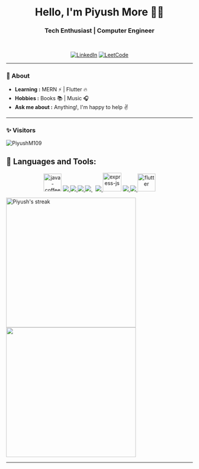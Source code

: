 <!DOCTYPE html>
<html>
<head>
  <link rel="stylesheet" href="style.css">
</head>
<body>

  <h1 align="center"> Hello, I'm Piyush More 👨‍💻 </h1>

<h3 align="center">  Tech Enthusiast | Computer Engineer </h3> <br>

<p align="center"> 
<a href="https://www.linkedin.com/in/piyush-more109/"><img alt="LinkedIn" src="https://img.shields.io/badge/-Piyush More-blue?style=flat-square&logo=Linkedin&logoColor=white&link=https://www.linkedin.com/in/piyush-more109/"></a>
<a href="https://leetcode.com/piyushgmore/"><img alt="LeetCode" src="https://img.shields.io/badge/-Piyush%20More-black?style=flat-square&logo=Leetcode&logoColor=white&link=https://leetcode.com/piyushgmore/"></a>
</p>

---------------------------------------------------------------------------------------------------------------------------------------------------------------------------------
### 🤔 About
-  **Learning :** MERN :zap: | Flutter :fire:	
-  **Hobbies :** Books :books: | Music :headphones:
-  **Ask me about :** Anything!, I'm happy to help :v:

---------------------------------------------------------------------------------------------------------------------------------------------------------------------------------
### ✨ Visitors 

<p align="left"> <img src="https://komarev.com/ghpvc/?username=PiyushM109" alt="PiyushM109" /> </p>

## 🚀 Languages and Tools:

<p align="center"> 
    <a target="_blank" target="_blank"> <img width="48" height="48" src="https://img.icons8.com/color/48/java-coffee-cup-logo--v1.png" alt="java-coffee-cup-logo--v1"/></a>
    <a href="https://www.w3.org/html/" target="_blank"> <img src="https://img.icons8.com/color/48/000000/html-5.png"/> </a> 
    <a href="https://www.w3schools.com/css/" target="_blank"> <img src="https://img.icons8.com/color/48/000000/css3.png"/> </a> 
    <a href="https://developer.mozilla.org/en-US/docs/Web/JavaScript" target="_blank"> <img src="https://img.icons8.com/color/48/000000/javascript.png"/> </a> 
    <a style="padding-right:8px;" href="https://nodejs.org" target="_blank"> <img src="https://img.icons8.com/color/48/000000/nodejs.png"/> </a> 
    <a href="https://reactjs.org/" target="_blank"> <img src="https://img.icons8.com/color/48/000000/react-native.png"/> </a> 
    <a target="_blank" target="_blank"> <img width="50" height="50" src="https://img.icons8.com/ios/50/express-js.png" alt="express-js"/></a>
    <a href="https://www.mongodb.com/" target="_blank"> <img src="https://img.icons8.com/color/48/000000/mongodb.png"/> </a>
    <a href="https://git-scm.com/" target="_blank"> <img src="https://img.icons8.com/color/48/000000/git.png"/> </a> 
    <a target="_blank" target="_blank"> <img width="48" height="48" src="https://img.icons8.com/color/48/flutter.png" alt="flutter"/></a>
    
</p>

<div>
        <a href="https://github.com/PiyushM109/github-readme-streak-stats">
    <img width="350px" alt="Piyush's streak" src="https://github-readme-streak-stats.herokuapp.com/?user=PiyushM109&theme=black-ice&hide_border=true&date_format=M%20j%5B%2C%20Y%5D&ring=54BAD7&fire=54BAD7&currStreakLabel=54BAD7"/>
</a>
        <img width="350px"  src="https://leetcard.jacoblin.cool/piyushgmore?theme=dark&font=Tenali%20Ramakrishna"/>
</div>


-------------------------------------------------------------------------------------------------------------------------------------------------------------------------------


</body>
</html>

